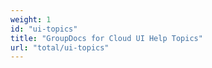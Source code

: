 ```yaml
---
weight: 1
id: "ui-topics"
title: "GroupDocs for Cloud UI Help Topics"
url: "total/ui-topics"
---
```




